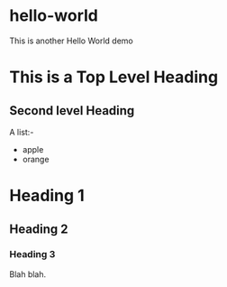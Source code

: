 # hello-world
This is another Hello World demo

This is a Top Level Heading
===========================

Second level Heading
--------------------

A list:-
* apple
* orange

# Heading 1
## Heading 2
### Heading 3
Blah blah.
